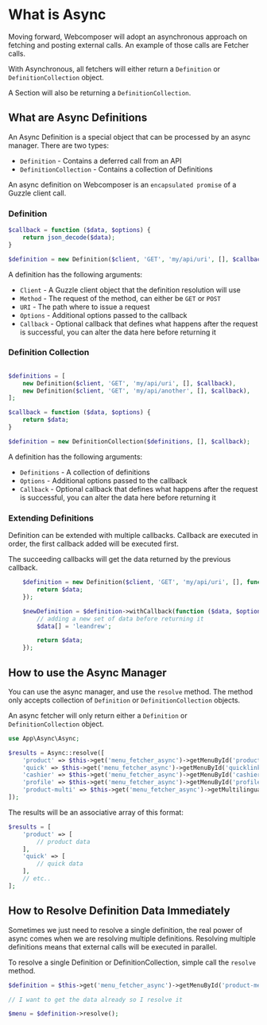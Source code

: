 # What is Async

Moving forward, Webcomposer will adopt an asynchronous approach on fetching and posting
external calls. An example of those calls are Fetcher calls.

With Asynchronous, all fetchers will either return a `Definition` or `DefinitionCollection`
object.

A Section will also be returning a `DefinitionCollection`.

## What are Async Definitions

An Async Definition is a special object that can be processed by an async manager.
There are two types:
* `Definition` - Contains a deferred call from an API
* `DefinitionCollection` - Contains a collection of Definitions

An async definition on Webcomposer is an `encapsulated promise` of a Guzzle client call.

### Definition

```php
$callback = function ($data, $options) {
    return json_decode($data);
}

$definition = new Definition($client, 'GET', 'my/api/uri', [], $callback);
```
A definition has the following arguments:
* `Client` - A Guzzle client object that the definition resolution will use
* `Method` - The request of the method, can either be `GET` or `POST`
* `URI` - The path where to issue a request
* `Options` - Additional options passed to the callback
* `Callback` - Optional callback that defines what happens after the request is successful, you can alter the data here before returning it

### Definition Collection

```php

$definitions = [
    new Definition($client, 'GET', 'my/api/uri', [], $callback),
    new Definition($client, 'GET', 'my/api/another', [], $callback),
];

$callback = function ($data, $options) {
    return $data;
}

$definition = new DefinitionCollection($definitions, [], $callback);
```
A definition has the following arguments:
* `Definitions` - A collection of definitions
* `Options` - Additional options passed to the callback
* `Callback` - Optional callback that defines what happens after the request is successful, you can alter the data here before returning it

### Extending Definitions

Definition can be extended with multiple callbacks. Callback are executed in order, the
first callback added will be executed first.

The succeeding callbacks will get the data returned by the previous callback.

```php
    $definition = new Definition($client, 'GET', 'my/api/uri', [], function ($data, $options) {
        return $data;
    });

    $newDefinition = $definition->withCallback(function ($data, $options) {
        // adding a new set of data before returning it
        $data[] = 'leandrew';

        return $data;
    });
```

## How to use the Async Manager

You can use the async manager, and use the `resolve` method. The method
only accepts collection of `Definition` or `DefinitionCollection` objects.

An async fetcher will only return either a `Definition` or `DefinitionCollection` object.

```php
use App\Async\Async;

$results = Async::resolve([
    'product' => $this->get('menu_fetcher_async')->getMenuById('product-menu'),
    'quick' => $this->get('menu_fetcher_async')->getMenuById('quicklinks'),
    'cashier' => $this->get('menu_fetcher_async')->getMenuById('cashier-menu'),
    'profile' => $this->get('menu_fetcher_async')->getMenuById('profile-menu'),
    'product-multi' => $this->get('menu_fetcher_async')->getMultilingualMenu('product-menu'),
]);
```

The results will be an associative array of this format:

```php
$results = [
    'product' => [
        // product data
    ],
    'quick' => [
        // quick data
    ],
    // etc..
];
```

## How to Resolve Definition Data Immediately

Sometimes we just need to resolve a single definition, the real power of async
comes when we are resolving multiple definitions. Resolving multiple definitions
means that external calls will be executed in parallel.

To resolve a single Definition or DefinitionCollection, simple call the `resolve` method.

```php
$definition = $this->get('menu_fetcher_async')->getMenuById('product-menu');

// I want to get the data already so I resolve it

$menu = $definition->resolve();
```
